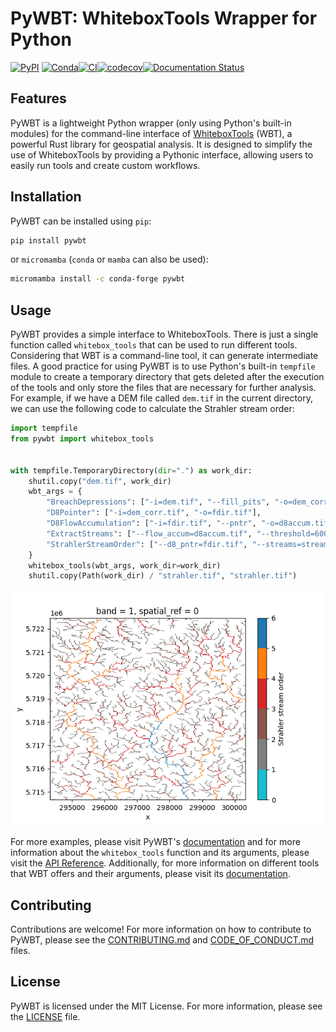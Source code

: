 # PyWBT: WhiteboxTools Wrapper for Python

[![PyPI](https://img.shields.io/pypi/v/pywbt)](https://pypi.org/project/pywbt/)
[![Conda](https://img.shields.io/conda/vn/conda-forge/pywbt)](https://anaconda.org/conda-forge/pywbt)[![CI](https://github.com/cheginit/pywbt/actions/workflows/test.yml/badge.svg)](https://github.com/cheginit/pywbt/actions/workflows/test.yml)[![codecov](https://codecov.io/gh/cheginit/pywbt/graph/badge.svg?token=U2638J9WKM)](https://codecov.io/gh/cheginit/pywbt)[![Documentation Status](https://readthedocs.org/projects/pywbt/badge/?version=latest)](https://pywbt.readthedocs.io/en/latest/?badge=latest)

## Features

PyWBT is a lightweight Python wrapper (only using Python's built-in modules) for
the command-line interface of [WhiteboxTools](https://www.whiteboxgeo.com/) (WBT),
a powerful Rust library for geospatial analysis. It is designed to simplify the use of WhiteboxTools by providing a Pythonic interface, allowing users to easily
run tools and create custom workflows.

## Installation

PyWBT can be installed using `pip`:

```bash
pip install pywbt
```

or `micromamba` (`conda` or `mamba` can also be used):

```bash
micromamba install -c conda-forge pywbt
```

## Usage

PyWBT provides a simple interface to WhiteboxTools. There is just a single
function called `whitebox_tools` that can be used to run different tools.
Considering that WBT is a command-line tool, it can generate intermediate files.
A good practice for using PyWBT is to use Python's built-in `tempfile` module to
create a temporary directory that gets deleted after the execution of the tools and
only store the files that are necessary for further analysis. For example, if we
have a DEM file called `dem.tif` in the current directory, we can use the following
code to calculate the Strahler stream order:

```python
import tempfile
from pywbt import whitebox_tools


with tempfile.TemporaryDirectory(dir=".") as work_dir:
    shutil.copy("dem.tif", work_dir)
    wbt_args = {
        "BreachDepressions": ["-i=dem.tif", "--fill_pits", "-o=dem_corr.tif"],
        "D8Pointer": ["-i=dem_corr.tif", "-o=fdir.tif"],
        "D8FlowAccumulation": ["-i=fdir.tif", "--pntr", "-o=d8accum.tif"],
        "ExtractStreams": ["--flow_accum=d8accum.tif", "--threshold=600.0", "-o=streams.tif"],
        "StrahlerStreamOrder": ["--d8_pntr=fdir.tif", "--streams=streams.tif", "-o=strahler.tif"],
    }
    whitebox_tools(wbt_args, work_dir=work_dir)
    shutil.copy(Path(work_dir) / "strahler.tif", "strahler.tif")
```

![straher](https://raw.githubusercontent.com/cheginit/pywbt/main/docs/examples/stream_order.png)

For more examples, please visit PyWBT's [documentation](https://pywbt.readthedocs.io)
and for more information about the `whitebox_tools` function and its arguments, please
visit the
[API Reference](https://pywbt.readthedocs.io/en/latest/reference/#pywbt.pywbt.whitebox_tools).
Additionally, for more information on different tools that WBT offers and their
arguments, please visit its
[documentation](https://www.whiteboxgeo.com/manual/wbt_book/).

## Contributing

Contributions are welcome! For more information on how to contribute to PyWBT,
please see the [CONTRIBUTING.md](CONTRIBUTING.md) and
[CODE_OF_CONDUCT.md](CODE_OF_CONDUCT.md) files.

## License

PyWBT is licensed under the MIT License. For more information, please see the
[LICENSE](LICENSE) file.
